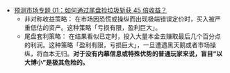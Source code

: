 - [预测市场专题 01：如何通过尾盘捡垃圾斩获 45 倍收益？](https://x.com/ec_unoxx/status/1979958037466251369)
	- 非对称收益策略： 在市场因恐慌或操纵而出现极端错误定价时，买入被严重低估的资产。这种策略「亏损有限，盈利巨大」。
	- 尾盘套利策略： 在结果看似已定时，投入大量本金去赚取最后几个百分点的利润。这种策略「盈利有限，亏损巨大」，一旦遭遇黑天鹅或者市场操纵，将血本无归。**对于没有内幕信息或特殊优势的普通玩家来说，盲目“以大博小”是极其危险的。**
